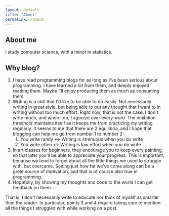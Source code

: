 ```yaml
---
layout: default
title: "About"
permalink: /about
---
```


## About me

I study computer science, with a minor in statistics.

## Why blog?

1. I have read programming blogs for as long as I've been serious about programming. I have learned a lot from them, and deeply enjoyed reading them. Maybe I'll enjoy producing them as much as consuming them.
2. Writing is a skill that I'd like to be able to do easily. Not necessarily writing in great style, but being able to put any thought that I want to in writing without too much effort. Right now, that is not the case. I don't write much, and when I do, I agonize over every word. The inhibition threshold maintains itself as it keeps me from practicing my writing regularly. It seems to me that there are 2 equilibria, and I hope that blogging can help me go from number 1 to number 2:
    1. You write rarely &harr; Writing is strenuous when you do write
    2. You write often &harr; Writing is low effort when you do write
3. In art classes for beginners, they encourage you to keep every painting, so that later you'll be able to appreciate your progress. This is important, because we tend to forget about all the little things we used to struggle with, but overcame. Seeing just how far we've come along can be a great source of motivation, and that is of course also true in programming.
4. Hopefully, by showing my thoughts and code to the world I can get feedback on them.

That is, I don't necessarily write to educate nor think of myself as smarter than the reader. In particular, points 3 and 4 require taking care to mention all the things I struggled with while working on a post.